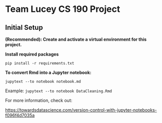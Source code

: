 # Team Lucey CS 190 Project
## Initial Setup
**(Recommended): Create and activate a virtual environment for this project.**

**Install required packages**

`pip install -r requirements.txt`

**To convert Rmd into a Jupyter notebook:**

`jupytext --to notebook notebook.md`

Example: `jupytext --to notebook DataCleaning.Rmd`

For more information, check out:    

https://towardsdatascience.com/version-control-with-jupyter-notebooks-f096f4d7035a 
